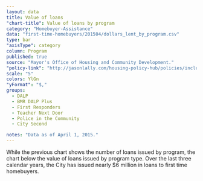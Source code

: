 ```yaml
---
layout: data
title: Value of loans
"chart-title": Value of loans by program
category: "Homebuyer-Assistance"
data: "first-time-homebuyers/201504/dollars_lent_by_program.csv"
type: bar
"axisType": category
column: Program
published: true
source: "Mayor's Office of Housing and Community Development."
"policy-link": "http://jasonlally.com/housing-policy-hub/policies/inclusionary-housing/"
scale: "5"
colors: YlGn
"yFormat": "$,"
groups:
  - DALP
  - BMR DALP Plus
  - First Responders
  - Teacher Next Door
  - Police in the Community
  - City Second

notes: "Data as of April 1, 2015."
---
```


While the previous chart shows the number of loans issued by program, the chart below the value of loans issued by program type. Over the last three calendar years, the City has issued nearly $6 million in loans to first time homebuyers.
